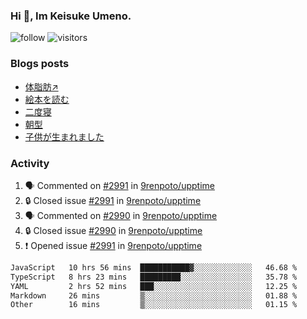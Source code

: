 ### Hi 👋, Im Keisuke Umeno.

<!--
**9renpoto/9renpoto** is a ✨ _special_ ✨ repository because its `README.md` (this file) appears on your GitHub profile.

Here are some ideas to get you started:

- 🔭 I’m currently working on ...
- 🌱 I’m currently learning ...
- 👯 I’m looking to collaborate on ...
- 🤔 I’m looking for help with ...
- 💬 Ask me about ...
- 📫 How to reach me: ...
- 😄 Pronouns: ...
- ⚡ Fun fact: ...
-->

![follow](https://img.shields.io/github/followers/9renpoto?label=Follow&style=social)
![visitors](https://komarev.com/ghpvc/?username=9renpoto&label=Profile%20views&color=0e75b6&style=flat)

### Blogs posts

<!-- BLOG-POST-LIST:START -->
- [体脂肪↗](https://9renpoto.win/entry/2024/08/12/gaining_fat)
- [絵本を読む](https://9renpoto.win/entry/2024/07/26/picture_book)
- [二度寝](https://9renpoto.win/entry/2024/07/18/going_back_to_sleep)
- [朝型](https://9renpoto.win/entry/2024/05/29/im-an-early)
- [子供が生まれました](https://9renpoto.win/entry/2024/04/18/hello-world)
<!-- BLOG-POST-LIST:END -->

### Activity

<!--START_SECTION:activity-->
1. 🗣 Commented on [#2991](https://github.com/9renpoto/upptime/issues/2991#issuecomment-2294646736) in [9renpoto/upptime](https://github.com/9renpoto/upptime)
2. 🔒 Closed issue [#2991](https://github.com/9renpoto/upptime/issues/2991) in [9renpoto/upptime](https://github.com/9renpoto/upptime)
3. 🗣 Commented on [#2990](https://github.com/9renpoto/upptime/issues/2990#issuecomment-2294646627) in [9renpoto/upptime](https://github.com/9renpoto/upptime)
4. 🔒 Closed issue [#2990](https://github.com/9renpoto/upptime/issues/2990) in [9renpoto/upptime](https://github.com/9renpoto/upptime)
5. ❗ Opened issue [#2991](https://github.com/9renpoto/upptime/issues/2991) in [9renpoto/upptime](https://github.com/9renpoto/upptime)
<!--END_SECTION:activity-->

<!--START_SECTION:waka-->

```txt
JavaScript   10 hrs 56 mins  ███████████▓░░░░░░░░░░░░░   46.68 %
TypeScript   8 hrs 23 mins   █████████░░░░░░░░░░░░░░░░   35.78 %
YAML         2 hrs 52 mins   ███░░░░░░░░░░░░░░░░░░░░░░   12.25 %
Markdown     26 mins         ▒░░░░░░░░░░░░░░░░░░░░░░░░   01.88 %
Other        16 mins         ▒░░░░░░░░░░░░░░░░░░░░░░░░   01.15 %
```

<!--END_SECTION:waka-->
